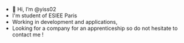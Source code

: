 - 👋 Hi, I’m @yiss02
- I'm student of ESIEE Paris
- Working in development and applications,
- Looking for a company for an apprenticeship so do not hesitate to contact me !
